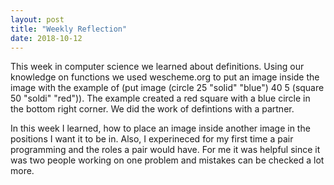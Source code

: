 ```yaml
---
layout: post
title: "Weekly Reflection"
date: 2018-10-12
---
```


This week in computer science we learned about definitions. Using our knowledge on functions we used wescheme.org to put an image inside the image with the example of (put image (circle 25 "solid" "blue") 40 5 (square 50 "soldi" "red")). The example created a red square with a blue circle in the bottom right corner. We did the work of defintions with a partner.

In this week I learned, how to place an image inside another image in the positions I want it to be in. Also, I experineced for my first time a pair programming and the roles a pair would have. For me it was helpful since it was two people working on one problem and mistakes can be checked a lot more.   
